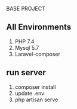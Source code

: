 BASE PROJECT
## All Environments 
1) PHP 7.4
2) Mysql 5.7
3) Laravel-composer
## run server
1) composer install
2) update .env 
3) php artisan serve
